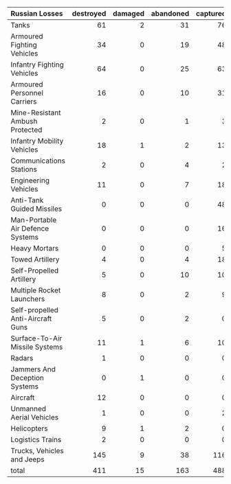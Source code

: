 | Russian Losses                    |   destroyed |   damaged |   abandoned |   captured |   total |
|:----------------------------------|------------:|----------:|------------:|-----------:|--------:|
| Tanks                             |          61 |         2 |          31 |         76 |     170 |
| Armoured Fighting Vehicles        |          34 |         0 |          19 |         48 |     101 |
| Infantry Fighting Vehicles        |          64 |         0 |          25 |         63 |     152 |
| Armoured Personnel Carriers       |          16 |         0 |          10 |         31 |      57 |
| Mine-Resistant Ambush Protected   |           2 |         0 |           1 |          3 |       6 |
| Infantry Mobility Vehicles        |          18 |         1 |           2 |         13 |      34 |
| Communications Stations           |           2 |         0 |           4 |          2 |       8 |
| Engineering Vehicles              |          11 |         0 |           7 |         18 |      36 |
| Anti-Tank Guided Missiles         |           0 |         0 |           0 |         48 |      48 |
| Man-Portable Air Defence Systems  |           0 |         0 |           0 |         16 |      16 |
| Heavy Mortars                     |           0 |         0 |           0 |          5 |       5 |
| Towed Artillery                   |           4 |         0 |           4 |         18 |      26 |
| Self-Propelled Artillery          |           5 |         0 |          10 |         10 |      25 |
| Multiple Rocket Launchers         |           8 |         0 |           2 |          9 |      19 |
| Self-propelled Anti-Aircraft Guns |           5 |         0 |           2 |          0 |       7 |
| Surface-To-Air Missile Systems    |          11 |         1 |           6 |         10 |      28 |
| Radars                            |           1 |         0 |           0 |          0 |       1 |
| Jammers And Deception Systems     |           0 |         1 |           0 |          0 |       1 |
| Aircraft                          |          12 |         0 |           0 |          0 |      12 |
| Unmanned Aerial Vehicles          |           1 |         0 |           0 |          2 |       3 |
| Helicopters                       |           9 |         1 |           2 |          0 |      12 |
| Logistics Trains                  |           2 |         0 |           0 |          0 |       2 |
| Trucks, Vehicles and Jeeps        |         145 |         9 |          38 |        116 |     308 |
| total                             |         411 |        15 |         163 |        488 |    1077 |